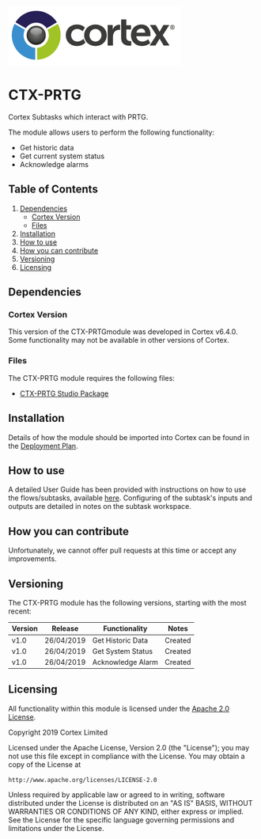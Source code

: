<a href="https://www.cortex-ia.co.uk/" target="_blank"><img src="https://github.com/CortexIATest/CTXImages/blob/master/Cortex-350-120.png" alt="Welcome to Cortex!" width="350" height="120" border="0"></a>

# CTX-PRTG 
Cortex Subtasks which interact with PRTG.

The module allows users to perform the following functionality:
* Get historic data
* Get current system status
* Acknowledge alarms

## Table of Contents 
1) [Dependencies](#dependencies)
    * [Cortex Version](#cortex-version)
    * [Files](#files)
1) [Installation](#installation)
1) [How to use](#how-to-use)
1) [How you can contribute](#how-you-can-contribute)
1) [Versioning](#versioning)
1) [Licensing](#licensing)

## Dependencies 
### Cortex Version  
This version of the CTX-PRTGmodule was developed in Cortex v6.4.0. Some functionality may not be available in other versions of Cortex.

### Files  
The CTX-PRTG module requires the following files:
* [CTX-PRTG Studio Package](https://github.com/CortexIntelligentAutomation/CTX-PRTG/releases/download/v1.0/CTX-PRTG.studiopkg)

## Installation  
Details of how the module should be imported into Cortex can be found in the [Deployment Plan](https://github.com/CortexIntelligentAutomation/CTX-PRTG/blob/master/CTX-PRTG%20-%20Deployment%20Plan.pdf).

## How to use  
A detailed User Guide has been provided with instructions on how to use the flows/subtasks, available [here](https://github.com/CortexIntelligentAutomation/CTX-PRTG/blob/master/CTX-PRTG%20-%20User%20Guide.pdf). Configuring of the subtask's inputs and outputs are detailed in notes on the subtask workspace.

## How you can contribute  
Unfortunately, we cannot offer pull requests at this time or accept any improvements.

## Versioning  
The CTX-PRTG module has the following versions, starting with the most recent:

Version | Release | Functionality | Notes
------------ | ------------- | ----------- | -----------
v1.0 | 26/04/2019 | Get Historic Data | Created
v1.0 | 26/04/2019 | Get System Status | Created
v1.0 | 26/04/2019 | Acknowledge Alarm | Created

## Licensing  
All functionality within this module is licensed under the [Apache 2.0 License](https://www.apache.org/licenses/LICENSE-2.0).

Copyright 2019 Cortex Limited

Licensed under the Apache License, Version 2.0 (the "License");
you may not use this file except in compliance with the License.
You may obtain a copy of the License at

    http://www.apache.org/licenses/LICENSE-2.0

Unless required by applicable law or agreed to in writing, software
distributed under the License is distributed on an "AS IS" BASIS,
WITHOUT WARRANTIES OR CONDITIONS OF ANY KIND, either express or implied.
See the License for the specific language governing permissions and
limitations under the License.

